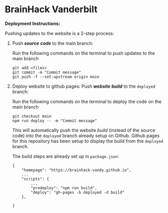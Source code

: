 # BrainHack Vanderbilt

**Deployment Instructions:**

Pushing updates to the website is a 2-step process:
1. Push ***source code*** to the main branch:

    Run the following commands on the terminal to push updates to the main branch
    ```
    git add <files>
    git commit -m "Commit message"
    git push -f --set-upstream origin main
    ```

2. Deploy website to github pages: Push ***website build*** to the `deployed` branch:

    Run the following commands on the terminal to deploy the code on the main branch
    ```
    git checkout main
    npm run deploy -- -m "Commit message"
    ```
    This will automatically push the website *build* (instead of the source code) into the `deployed` branch already setup on Github. Github pages for this repository has been setup to display the build from the `deployed` branch.

    The build steps are already set up in `package.json`:
    ```
    {
        "homepage": "https://brainhack-vandy.github.io",
        ...
        "scripts": {
            ...
            "predeploy": "npm run build",
            "deploy": "gh-pages -b deployed -d build"
        },

    }
    ```
